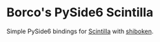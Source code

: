 # Borco's PySide6 Scintilla

Simple PySide6 bindings for [Scintilla](https://www.scintilla.org/) with [shiboken](https://doc.qt.io/qtforpython-6/shiboken6/index.html).
